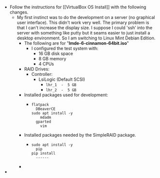 - Follow the instructions for [[VirtualBox OS Install]] with the following changes.
	- My first instinct was to do the development on a server (no graphical user interface).  This didn't work very well.  The primary problem is that I can't increase the display size.  I suppose I could 'ssh' into the server with something like putty but it seams easier to just install a desktop environment.  So I am switching to Linux Mint Debian Edition.
		- The following are for "**lmde-6-cinnamon-64bit.iso**"
			- I configured the test system with:
				- 16 GB disk space
				- 8 GB memory
				- 4 CPUs
		- RAID Drives:
			- Controller:
				- LsiLogic (Default SCSI)
					- ``lhr_1  -  5 GB``
					- ``lhr_2  -  5 GB``
		- Installed packages used for development:
			- ```
			  flatpack
			  	DBeaverCE
			  sudo apt install -y
			      mdadm
			  	gparted
			      vim
			  ```
		- Installed packages needed by the SimpleRAID package.
			- ```
			  sudo apt install -y
			  	pip
			  pip install
			  	------
			  ```
		-
-